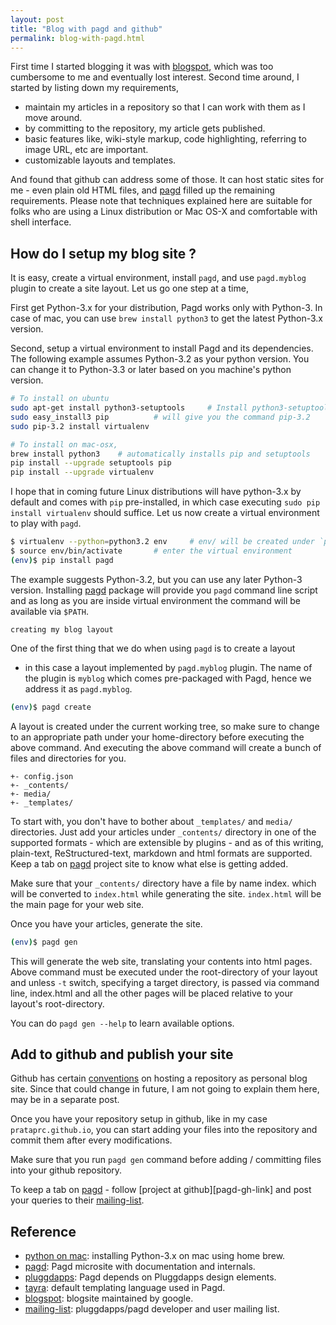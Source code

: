 ```yaml
---
layout: post
title: "Blog with pagd and github"
permalink: blog-with-pagd.html
---
```


First time I started blogging it was with [blogspot][blogspot-link], which
was too cumbersome to me and eventually lost interest. Second time around,
I started by listing down my requirements,

- maintain my articles in a repository so that I can work with them as I
  move around.
- by committing to the repository, my article gets published.
- basic features like, wiki-style markup, code highlighting, referring to
  image URL, etc are important.
- customizable layouts and templates.

And found that github can address some of those. It can host static sites for
me - even plain old HTML files, and [pagd][pagd-link] filled up the remaining
requirements. Please note that techniques explained here are suitable for
folks who are using a Linux distribution or Mac OS-X and comfortable with shell
interface.

How do I setup my blog site ?
-----------------------------

It is easy, create a virtual environment, install `pagd`, and use
`pagd.myblog` plugin to create a site layout. Let us go one step at a time,

First get Python-3.x for your distribution, Pagd works only with Python-3. In
case of mac, you can use `brew install python3` to get the latest Python-3.x
version.

Second, setup a virtual environment to install Pagd and its dependencies. The
following example assumes Python-3.2 as your python version. You can change it
to Python-3.3 or later based on you machine's python version.

```bash
# To install on ubuntu
sudo apt-get install python3-setuptools     # Install python3-setuptools
sudo easy_install3 pip          # will give you the command pip-3.2
sudo pip-3.2 install virtualenv

# To install on mac-osx,
brew install python3    # automatically installs pip and setuptools
pip install --upgrade setuptools pip
pip install --upgrade virtualenv
```

I hope that in coming future Linux distributions will have python-3.x by
default and comes with `pip` pre-installed, in which case executing
`sudo pip install virtualenv` should suffice. Let us now create a virtual
environment to play with `pagd`.

```bash
$ virtualenv --python=python3.2 env     # env/ will be created under `pwd`
$ source env/bin/activate       # enter the virtual environment
(env)$ pip install pagd
```

The example suggests Python-3.2, but you can use any later Python-3 version.
Installing [pagd][pagd-link] package will provide you `pagd` command line
script and as long as you are inside virtual environment the command will
be available via `$PATH`.

`creating my blog layout`

One of the first thing that we do when using `pagd` is to create a layout
- in this case a layout implemented by `pagd.myblog` plugin. The name of the
plugin is `myblog` which comes pre-packaged with Pagd, hence we address it as
`pagd.myblog`.

```bash
(env)$ pagd create
```

A layout is created under the current working tree, so make sure to change to
an appropriate path under your home-directory before executing the above
command. And executing the above command will create a bunch of files and
directories for you.

```text
+- config.json
+- _contents/
+- media/
+- _templates/
```

To start with, you don't have to bother about `_templates/` and `media/`
directories. Just add your articles under `_contents/` directory in one of
the supported formats - which are extensible by plugins - and as of
this writing,  plain-text, ReStructured-text, markdown and html formats are
supported. Keep a tab on [pagd][pagd-link] project site to know what else is
getting added.

Make sure that your `_contents/` directory have a file by name index.<format>
which will be converted to `index.html` while generating the site.
`index.html` will be the main page for your web site.

Once you have your articles, generate the site.

```bash
(env)$ pagd gen
```

This will generate the web site, translating your contents into html pages.
Above command must be executed under the root-directory of your layout and
unless `-t` switch, specifying a target directory, is passed via command
line, index.html and all the other pages will be placed relative to your
layout's root-directory.

You can do `pagd gen --help` to learn available options.

Add to github and publish your site
-----------------------------------

Github has certain [conventions](http://pages.github.com/) on hosting a
repository as personal blog site. Since that could change in future, I am not
going to explain them here, may be in a separate post.

Once you have your repository setup in github, like in my case
`prataprc.github.io`, you can start adding your files into the repository
and commit them after every modifications.

Make sure that you run `pagd gen` command before adding / committing files
into your github repository.

To keep a tab on [pagd][pagd-link] - follow [project at github][pagd-gh-link]
and post your queries to their [mailing-list][mailing-link].

Reference
---------
* [python on mac][python-on-mac-link]: installing Python-3.x on mac using home brew.
* [pagd][pagd-link]: Pagd microsite with documentation and internals.
* [pluggdapps][pluggdapps-link]: Pagd depends on Pluggdapps design elements.
* [tayra][tayra-link]: default templating language used in Pagd.
* [blogspot][blogspot-link]: blogsite maintained by google.
* [mailing-list][mailing-link]: pluggdapps/pagd developer and user mailing list.

[pagd-link]: http://pythonhosted.org/pagd
[pluggdapps-link]: https://github.com/prataprc/pluggdapps
[tayra-link]: https://github.com/prataprc/tayra
[blogspot-link]: http://www.blogger.com
[mailing-link]: http://groups.google.com/group/pluggdapps
[python-on-mac-link]: https://github.com/Homebrew/homebrew/wiki/Homebrew-and-Python
